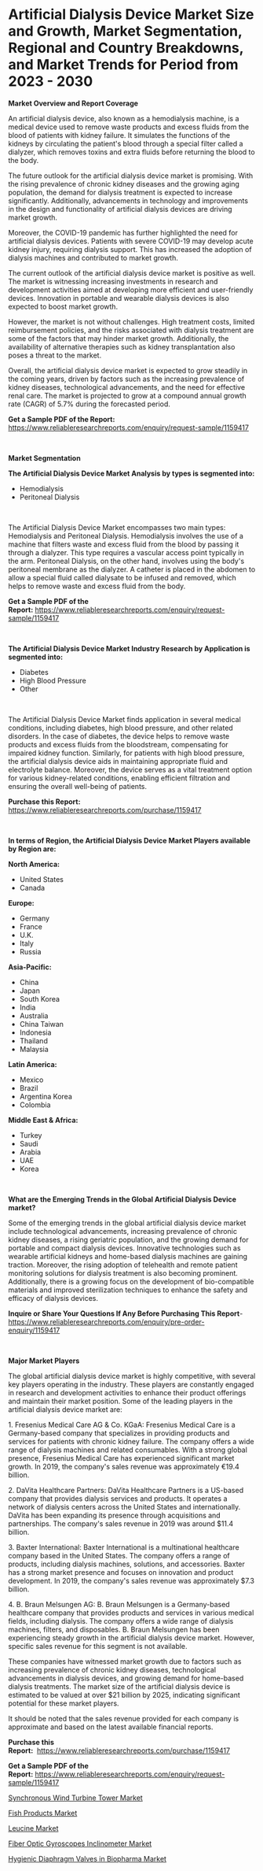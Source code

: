 <p><h1>Artificial Dialysis Device Market Size and Growth, Market Segmentation, Regional and Country Breakdowns, and Market Trends for Period from 2023 -  2030</h1></p><p><strong>Market Overview and Report Coverage</strong></p>
<p><p>An artificial dialysis device, also known as a hemodialysis machine, is a medical device used to remove waste products and excess fluids from the blood of patients with kidney failure. It simulates the functions of the kidneys by circulating the patient's blood through a special filter called a dialyzer, which removes toxins and extra fluids before returning the blood to the body.</p><p>The future outlook for the artificial dialysis device market is promising. With the rising prevalence of chronic kidney diseases and the growing aging population, the demand for dialysis treatment is expected to increase significantly. Additionally, advancements in technology and improvements in the design and functionality of artificial dialysis devices are driving market growth.</p><p>Moreover, the COVID-19 pandemic has further highlighted the need for artificial dialysis devices. Patients with severe COVID-19 may develop acute kidney injury, requiring dialysis support. This has increased the adoption of dialysis machines and contributed to market growth.</p><p>The current outlook of the artificial dialysis device market is positive as well. The market is witnessing increasing investments in research and development activities aimed at developing more efficient and user-friendly devices. Innovation in portable and wearable dialysis devices is also expected to boost market growth.</p><p>However, the market is not without challenges. High treatment costs, limited reimbursement policies, and the risks associated with dialysis treatment are some of the factors that may hinder market growth. Additionally, the availability of alternative therapies such as kidney transplantation also poses a threat to the market.</p><p>Overall, the artificial dialysis device market is expected to grow steadily in the coming years, driven by factors such as the increasing prevalence of kidney diseases, technological advancements, and the need for effective renal care. The market is projected to grow at a compound annual growth rate (CAGR) of 5.7% during the forecasted period.</p></p>
<p><strong>Get a Sample PDF of the Report:</strong> <a href="https://www.reliableresearchreports.com/enquiry/request-sample/1159417">https://www.reliableresearchreports.com/enquiry/request-sample/1159417</a></p>
<p>&nbsp;</p>
<p><strong>Market Segmentation</strong></p>
<p><strong>The Artificial Dialysis Device Market Analysis by types is segmented into:</strong></p>
<p><ul><li>Hemodialysis</li><li>Peritoneal Dialysis</li></ul></p>
<p>&nbsp;</p>
<p><p>The Artificial Dialysis Device Market encompasses two main types: Hemodialysis and Peritoneal Dialysis. Hemodialysis involves the use of a machine that filters waste and excess fluid from the blood by passing it through a dialyzer. This type requires a vascular access point typically in the arm. Peritoneal Dialysis, on the other hand, involves using the body's peritoneal membrane as the dialyzer. A catheter is placed in the abdomen to allow a special fluid called dialysate to be infused and removed, which helps to remove waste and excess fluid from the body.</p></p>
<p><strong>Get a Sample PDF of the Report:</strong>&nbsp;<a href="https://www.reliableresearchreports.com/enquiry/request-sample/1159417">https://www.reliableresearchreports.com/enquiry/request-sample/1159417</a></p>
<p>&nbsp;</p>
<p><strong>The Artificial Dialysis Device Market Industry Research by Application is segmented into:</strong></p>
<p><ul><li>Diabetes</li><li>High Blood Pressure</li><li>Other</li></ul></p>
<p>&nbsp;</p>
<p><p>The Artificial Dialysis Device Market finds application in several medical conditions, including diabetes, high blood pressure, and other related disorders. In the case of diabetes, the device helps to remove waste products and excess fluids from the bloodstream, compensating for impaired kidney function. Similarly, for patients with high blood pressure, the artificial dialysis device aids in maintaining appropriate fluid and electrolyte balance. Moreover, the device serves as a vital treatment option for various kidney-related conditions, enabling efficient filtration and ensuring the overall well-being of patients.</p></p>
<p><strong>Purchase this Report:</strong>&nbsp; <a href="https://www.reliableresearchreports.com/purchase/1159417">https://www.reliableresearchreports.com/purchase/1159417</a></p>
<p>&nbsp;</p>
<p><strong>In terms of Region, the Artificial Dialysis Device Market Players available by Region are:</strong></p>
<p>
    <p> <strong> North America: </strong>
        <ul>
            <li>United States</li>
            <li>Canada</li>
        </ul>
        </p> 
    <p> <strong> Europe: </strong>
        <ul>
            <li>Germany</li>
            <li>France</li>
            <li>U.K.</li>
            <li>Italy</li>
            <li>Russia</li>
        </ul>
        </p> 
    <p> <strong> Asia-Pacific: </strong>
        <ul>
            <li>China</li>
            <li>Japan</li>
            <li>South Korea</li>
            <li>India</li>
            <li>Australia</li>
            <li>China Taiwan</li>
            <li>Indonesia</li>
            <li>Thailand</li>
            <li>Malaysia</li>
        </ul>
        </p> 
    <p> <strong> Latin America: </strong>
        <ul>
            <li>Mexico</li>
            <li>Brazil</li>
            <li>Argentina Korea</li>
            <li>Colombia</li>
        </ul>
        </p> 
    <p> <strong> Middle East & Africa: </strong>
        <ul>
            <li>Turkey</li>
            <li>Saudi</li>
            <li>Arabia</li>
            <li>UAE</li>
            <li>Korea</li>
        </ul>
    </p>
    </p>
<p>&nbsp;</p>
<p><strong>What are the Emerging Trends in the Global Artificial Dialysis Device market?</strong></p>
<p><p>Some of the emerging trends in the global artificial dialysis device market include technological advancements, increasing prevalence of chronic kidney diseases, a rising geriatric population, and the growing demand for portable and compact dialysis devices. Innovative technologies such as wearable artificial kidneys and home-based dialysis machines are gaining traction. Moreover, the rising adoption of telehealth and remote patient monitoring solutions for dialysis treatment is also becoming prominent. Additionally, there is a growing focus on the development of bio-compatible materials and improved sterilization techniques to enhance the safety and efficacy of dialysis devices.</p></p>
<p><strong>Inquire or Share Your Questions If Any Before Purchasing This Report</strong>- <a href="https://www.reliableresearchreports.com/enquiry/pre-order-enquiry/1159417">https://www.reliableresearchreports.com/enquiry/pre-order-enquiry/1159417</a></p>
<p>&nbsp;</p>
<p><strong>Major Market Players</strong></p>
<p><p>The global artificial dialysis device market is highly competitive, with several key players operating in the industry. These players are constantly engaged in research and development activities to enhance their product offerings and maintain their market position. Some of the leading players in the artificial dialysis device market are:</p><p>1. Fresenius Medical Care AG & Co. KGaA: Fresenius Medical Care is a Germany-based company that specializes in providing products and services for patients with chronic kidney failure. The company offers a wide range of dialysis machines and related consumables. With a strong global presence, Fresenius Medical Care has experienced significant market growth. In 2019, the company's sales revenue was approximately €19.4 billion.</p><p>2. DaVita Healthcare Partners: DaVita Healthcare Partners is a US-based company that provides dialysis services and products. It operates a network of dialysis centers across the United States and internationally. DaVita has been expanding its presence through acquisitions and partnerships. The company's sales revenue in 2019 was around $11.4 billion.</p><p>3. Baxter International: Baxter International is a multinational healthcare company based in the United States. The company offers a range of products, including dialysis machines, solutions, and accessories. Baxter has a strong market presence and focuses on innovation and product development. In 2019, the company's sales revenue was approximately $7.3 billion.</p><p>4. B. Braun Melsungen AG: B. Braun Melsungen is a Germany-based healthcare company that provides products and services in various medical fields, including dialysis. The company offers a wide range of dialysis machines, filters, and disposables. B. Braun Melsungen has been experiencing steady growth in the artificial dialysis device market. However, specific sales revenue for this segment is not available.</p><p>These companies have witnessed market growth due to factors such as increasing prevalence of chronic kidney diseases, technological advancements in dialysis devices, and growing demand for home-based dialysis treatments. The market size of the artificial dialysis device is estimated to be valued at over $21 billion by 2025, indicating significant potential for these market players.</p><p>It should be noted that the sales revenue provided for each company is approximate and based on the latest available financial reports.</p></p>
<p><strong>Purchase this Report:</strong>&nbsp;&nbsp;<a href="https://www.reliableresearchreports.com/purchase/1159417">https://www.reliableresearchreports.com/purchase/1159417</a></p>
<p></p>
<p><strong>Get a Sample PDF of the Report:</strong>&nbsp;<a href="https://www.reliableresearchreports.com/enquiry/request-sample/1159417">https://www.reliableresearchreports.com/enquiry/request-sample/1159417</a></p>
<p><p><a href="https://github.com/PeterParrish5/Market-Research-Report-List-1/blob/main/synchronous-wind-turbine-tower-market.md">Synchronous Wind Turbine Tower Market</a></p><p><a href="https://www.linkedin.com/pulse/fish-products-market-size-2023-2030-global-industrial-analysis-yjjue/">Fish Products Market</a></p><p><a href="https://www.linkedin.com/pulse/decoding-leucine-market-deep-dive-latest-trends-segmentation-awpve/">Leucine Market</a></p><p><a href="https://github.com/WillieWoodard/Market-Research-Report-List-1/blob/main/fiber-optic-gyroscopes-inclinometer-market.md">Fiber Optic Gyroscopes Inclinometer Market</a></p><p><a href="https://medium.com/@s40138378/hygienic-diaphragm-valves-in-biopharma-market-size-growth-forecast-2023-2030-fb0dd67c1133">Hygienic Diaphragm Valves in Biopharma Market</a></p></p>